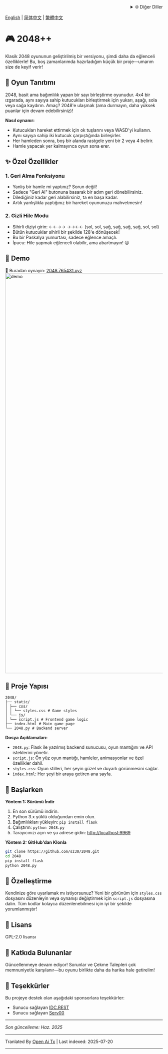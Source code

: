 <div align="right">
  <details>
    <summary >🌐 Diğer Diller</summary>
    <div>
      <div align="center">
        <a href="https://openaitx.github.io/view.html?user=sz30&project=2048-magic&lang=ja">日本語</a>
        | <a href="https://openaitx.github.io/view.html?user=sz30&project=2048-magic&lang=ko">한국어</a>
        | <a href="https://openaitx.github.io/view.html?user=sz30&project=2048-magic&lang=hi">हिन्दी</a>
        | <a href="https://openaitx.github.io/view.html?user=sz30&project=2048-magic&lang=th">ไทย</a>
        | <a href="https://openaitx.github.io/view.html?user=sz30&project=2048-magic&lang=fr">Français</a>
        | <a href="https://openaitx.github.io/view.html?user=sz30&project=2048-magic&lang=de">Deutsch</a>
        | <a href="https://openaitx.github.io/view.html?user=sz30&project=2048-magic&lang=es">Español</a>
        | <a href="https://openaitx.github.io/view.html?user=sz30&project=2048-magic&lang=it">Itapano</a>
        | <a href="https://openaitx.github.io/view.html?user=sz30&project=2048-magic&lang=ru">Русский</a>
        | <a href="https://openaitx.github.io/view.html?user=sz30&project=2048-magic&lang=pt">Português</a>
        | <a href="https://openaitx.github.io/view.html?user=sz30&project=2048-magic&lang=nl">Nederlands</a>
        | <a href="https://openaitx.github.io/view.html?user=sz30&project=2048-magic&lang=pl">Polski</a>
        | <a href="https://openaitx.github.io/view.html?user=sz30&project=2048-magic&lang=ar">العربية</a>
        | <a href="https://openaitx.github.io/view.html?user=sz30&project=2048-magic&lang=fa">فارسی</a>
        | <a href="https://openaitx.github.io/view.html?user=sz30&project=2048-magic&lang=tr">Türkçe</a>
        | <a href="https://openaitx.github.io/view.html?user=sz30&project=2048-magic&lang=vi">Tiếng Việt</a>
        | <a href="https://openaitx.github.io/view.html?user=sz30&project=2048-magic&lang=id">Bahasa Indonesia</a>
      </div>
    </div>
  </details>
</div>


[English](https://raw.githubusercontent.com/sz30/2048-magic/main/README.md) | [简体中文](https://raw.githubusercontent.com/sz30/2048-magic/main/README.zh-CN.md) | [繁體中文](https://raw.githubusercontent.com/sz30/2048-magic/main/README.zh-TW.md)

# 🎮 2048++

Klasik 2048 oyununun geliştirilmiş bir versiyonu, şimdi daha da eğlenceli özelliklerle! Bu, boş zamanlarımda hazırladığım küçük bir proje—umarım size de keyif verir!

## 🎯 Oyun Tanıtımı

2048, basit ama bağımlılık yapan bir sayı birleştirme oyunudur. 4x4 bir ızgarada, aynı sayıya sahip kutucukları birleştirmek için yukarı, aşağı, sola veya sağa kaydırın. Amaç? 2048'e ulaşmak (ama durmayın, daha yüksek puanlar için devam edebilirsiniz)!

**Nasıl oynanır:**
- Kutucukları hareket ettirmek için ok tuşlarını veya WASD'yi kullanın.
- Aynı sayıya sahip iki kutucuk çarpıştığında birleşirler.
- Her hamleden sonra, boş bir alanda rastgele yeni bir 2 veya 4 belirir.
- Hamle yapacak yer kalmayınca oyun sona erer.

## ✨ Özel Özellikler

### 1. Geri Alma Fonksiyonu
- Yanlış bir hamle mi yaptınız? Sorun değil!
- Sadece "Geri Al" butonuna basarak bir adım geri dönebilirsiniz.
- Dilediğiniz kadar geri alabilirsiniz, ta en başa kadar.
- Artık yanlışlıkla yaptığınız bir hareket oyununuzu mahvetmesin!

### 2. Gizli Hile Modu
- Sihirli diziyi girin: ←←→→ →→←← (sol, sol, sağ, sağ, sağ, sağ, sol, sol)
- Bütün kutucuklar sihirli bir şekilde 128'e dönüşecek!
- Bu bir Paskalya yumurtası, sadece eğlence amaçlı.
- İpucu: Hile yapmak eğlenceli olabilir, ama abartmayın! 😉

## 🎯 Demo

🎯 Buradan oynayın: [2048.765431.xyz](https://2048.765431.xyz/)
<img width="1279" alt="demo" src="https://github.com/user-attachments/assets/0df2c956-b6d9-4371-a916-f6ac3ae642be" />



## 📁 Proje Yapısı
```
2048/
├── static/
│ ├── css/
│ │ └── styles.css # Game styles
│ └── js/
│ └── script.js # Frontend game logic
├── index.html # Main game page
└── 2048.py # Backend server
```
**Dosya Açıklamaları:**
- `2048.py`: Flask ile yazılmış backend sunucusu, oyun mantığını ve API isteklerini yönetir.
- `script.js`: Ön yüz oyun mantığı, hamleler, animasyonlar ve özel özellikler dahil.
- `styles.css`: Oyun stilleri, her şeyin güzel ve duyarlı görünmesini sağlar.
- `index.html`: Her şeyi bir araya getiren ana sayfa.

## 🚀 Başlarken

**Yöntem 1: Sürümü İndir**
1. En son sürümü indirin.
2. Python 3.x yüklü olduğundan emin olun.
3. Bağımlılıkları yükleyin: `pip install flask`
4. Çalıştırın: `python 2048.py`
5. Tarayıcınızı açın ve şu adrese gidin: [http://localhost:9969](http://localhost:9969)

**Yöntem 2: GitHub'dan Klonla**
```bash
git clone https://github.com/sz30/2048.git
cd 2048
pip install flask
python 2048.py
```
## 🎨 Özelleştirme

Kendinize göre uyarlamak mı istiyorsunuz? Yeni bir görünüm için `styles.css` dosyasını düzenleyin veya oynanışı değiştirmek için `script.js` dosyasına dalın. Tüm kodlar kolayca düzenlenebilmesi için iyi bir şekilde yorumlanmıştır!

## 📝 Lisans

GPL-2.0 lisansı

## 🤝 Katkıda Bulunanlar

Güncellenmeye devam ediyor! Sorunlar ve Çekme Talepleri çok memnuniyetle karşılanır—bu oyunu birlikte daha da harika hale getirelim!


## 🙏 Teşekkürler

Bu projeye destek olan aşağıdaki sponsorlara teşekkürler:
- Sunucu sağlayan [IDC.REST](https://idc.rest/)
- Sunucu sağlayan [Serv00](https://www.serv00.com/)

---
_Son güncelleme: Haz. 2025_



---

Tranlated By [Open Ai Tx](https://github.com/OpenAiTx/OpenAiTx) | Last indexed: 2025-07-20

---
